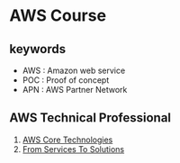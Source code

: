 # AWS Course

## keywords

- AWS : Amazon web service
- POC : Proof of concept
- APN : AWS Partner Network

## AWS Technical Professional

1. [AWS Core Technologies](./TechnicalProfessional/AWS-core.md)
2. [From Services To Solutions](./TechnicalProfessional/AWS-servicesToSolutions.md)
